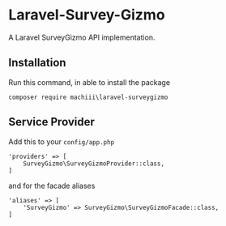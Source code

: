 # Laravel-Survey-Gizmo

A Laravel SurveyGizmo API implementation.

## Installation
Run this command, in able to install the package 
```
composer require machiii\laravel-surveygizmo
```

## Service Provider
Add this to your `config/app.php` 

```
'providers' => [
    SurveyGizmo\SurveyGizmoProvider::class,
]
```

and for the facade aliases

```
'aliases' => [
    'SurveyGizmo' => SurveyGizmo\SurveyGizmoFacade::class,
]
```
